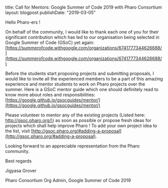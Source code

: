 title: Call for Mentors: Google Summer of Code 2019 with Pharo Consortiumlayout: blogpostpublishDate: "2019-03-05"Hello Pharo-ers !On behalf of the community, I would like to thank each one of you for theirsignificant contribution which has led to our organisation being selected inGoogle Summer of Code \(GSoC\) yet again:[https://summerofcode.withgoogle.com/organizations/6741777344626688/](https://summerofcode.withgoogle.com/organizations/6741777344626688/)Before the students start proposing projects and submitting proposals, Iwould like to invite all the experienced members to be a part of thisamazing experience and mentor students to work on Pharo projects over thesummer. Here is a GSoC mentor guide which one should definitely read to knowmore about roles and responsibilities:[https://google.github.io/gsocguides/mentor/](https://google.github.io/gsocguides/mentor/)Please volunteer to mentor any of the existing projects \(Listed here:http://gsoc.pharo.org/\) as soon as possible or propose fresh ideas forprojects which shall help improve Pharo ! To add your own project idea tothe list, visit [http://gsoc.pharo.org/#adding-a-proposal](http://gsoc.pharo.org/#adding-a-proposal).Looking forward to an appreciable representation from the Pharo community.Best regards Jigyasa Grover Pharo Consortium Org Admin, Google Summer of Code 2019